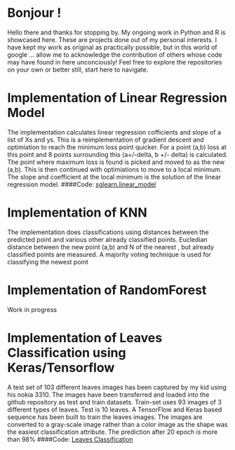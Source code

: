 # Bonjour !
Hello there and thanks for stopping by. My ongoing work in Python and R is showcased here. These are projects done out of my personal interests. I have kept my work as original as practically possible, but in this world of google ... allow me to acknowledge the contribution of others whose code may have found in here unconciously! Feel free to explore the repositories on your own or better still, start here to navigate. 

# Implementation of Linear Regression Model
The implementation calculates linear regression cofficients and slope of a list of Xs and ys. This is a reimplementation of gradient descent and optimiation to reach the minimum loss point quicker. For a point (a,b) loss at this point and 8 points surrounding this (a+/-delta, b +/- delta) is calculated. The point where maximum loss is found is picked and moved to as the new (a,b). This is then continued with optimiations to move to a local minimum. The slope and coefficient at the local minimum is the solution of the linear regression model. 
####Code: [sglearn.linear_model](https://github.com/shankar-sg/pyRepo/blob/master/sglearn/sglearn/linear_model.py)

# Implementation of KNN
The implementation does classifications using distances between the predicted point and various other already classified points. Eucledian distance between the new point (a,b) and N of the nearest , but already classified points are measured. A majority voting technique is used for classifying the newest point

# Implementation of RandomForest
Work in progress

# Implementation of Leaves Classification using Keras/Tensorflow
A test set of 103 different leaves images has been captured by my kid using his nokia 3310. The images have been transferred and loaded into the github repository as test and train datasets. Train-set uses 93 images of 3 different types of leaves. Test is 10 leaves. A TensorFlow and Keras based sequence has been built to train the leaves images. The images are converted to a gray-scale image rather than a color image as the shape was the easiest classification attribute. The prediction after 20 epoch is more than 98%
####Code: [Leaves Classification](https://github.com/shankar-sg/pyRepo/blob/master/leaves.py)
